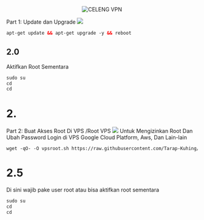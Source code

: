 <p align="center">
  <img src="https://img.shields.io/badge/CELENG-VPN-purple?style=for-the-badge&logo=appveyor" alt="CELENG VPN">
</p>

Part 1: Update dan Upgrade
   <img src="https://img.shields.io/badge/Update%20Upgrade-green">
  ```html
apt-get update && apt-get upgrade -y && reboot
```

## 2.0
Aktifkan Root Sementara
  ```html
sudo su
cd
cd

```

# 2.
Part 2: Buat Akses Root Di VPS /Root VPS
  <img src="https://img.shields.io/badge/Akses_Root%20VPS-green">
Untuk Mengizinkan Root Dan Ubah Password Login di VPS Google Cloud Platform, Aws, Dan Lain-lain
   ```html
  wget -qO- -O vpsroot.sh https://raw.githubusercontent.com/Tarap-Kuhing/v/main/vpsroot.sh && bash vpsroot.sh
  ```

# 2.5
Di sini wajib pake user root atau bisa aktifkan root sementara
   ```html
sudo su
cd
cd

